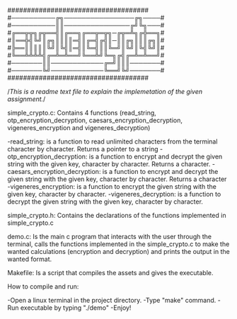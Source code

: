 ####################################
#──────────╔╗────────────────╔╗────#
#──────────║║───────────────╔╝╚╗───#
#╔══╦╦╗╔╦══╣║╔══╗╔══╦═╦╗─╔╦═╩╗╔╬══╗#
#║══╬╣╚╝║╔╗║║║║═╣║╔═╣╔╣║─║║╔╗║║║╔╗║#
#╠══║║║║║╚╝║╚╣║═╣║╚═╣║║╚═╝║╚╝║╚╣╚╝║#
#╚══╩╩╩╩╣╔═╩═╩══╝╚══╩╝╚═╗╔╣╔═╩═╩══╝#
#───────║║────────────╔═╝║║║───────#
#───────╚╝────────────╚══╝╚╝───────#
####################################

/*This is a readme text file to explain the implemetation of the given assignment.*/

simple_crypto.c: Contains 4 functions (read_string, otp_encryption_decryption, caesars_encryption_decryption, vigeneres_encryption and vigeneres_decryption)

  -read_string: is a function to read unlimited characters from the terminal character by character. Returns a pointer to a string
  -otp_encryption_decryption: is a function to encrypt and decrypt the given string with the given key, character by character. Returns a character.
  -caesars_encryption_decryption: is a function to encrypt and decrypt the given string with the given key, character by character. Returns a character
  -vigeneres_encryption: is a function to encrypt the given string with the given key, character by character.
  -vigeneres_decryption: is a function to decrypt the given string with the given key, character by character.  


simple_crypto.h: Contains the declarations of the functions implemented in simple_crypto.c

demo.c: Is the main c program that interacts with the user through the terminal, calls the functions implemented in the simple_crypto.c to make the wanted    calculations (encryption and decryption) and prints the output in the wanted format.

Makefile: Is a script that compiles the assets and gives the executable.

How to compile and run:

  -Open a linux terminal in the project directory.
  -Type "make" command.
  -Run executable by typing "./demo"
  -Enjoy!
